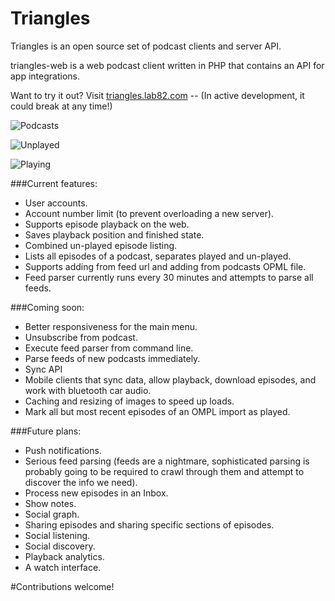 Triangles
=========

Triangles is an open source set of podcast clients and server API.

triangles-web is a web podcast client written in PHP that contains an API for app integrations.

Want to try it out? Visit [triangles.lab82.com](https://triangles.lab82.com) -- (In active development, it could break at any time!)

![Podcasts](http://lab82.com/podcasts.png)

![Unplayed](http://lab82.com/unplayed.png)

![Playing](http://lab82.com/playing.png)

###Current features:

- User accounts.
- Account number limit (to prevent overloading a new server).
- Supports episode playback on the web.
- Saves playback position and finished state.
- Combined un-played episode listing.
- Lists all episodes of a podcast, separates played and un-played.
- Supports adding from feed url and adding from podcasts OPML file.
- Feed parser currently runs every 30 minutes and attempts to parse all feeds.

###Coming soon:

- Better responsiveness for the main menu.
- Unsubscribe from podcast.
- Execute feed parser from command line.
- Parse feeds of new podcasts immediately.
- Sync API
- Mobile clients that sync data, allow playback, download episodes, and work with bluetooth car audio.
- Caching and resizing of images to speed up loads.
- Mark all but most recent episodes of an OMPL import as played.

###Future plans:

- Push notifications.
- Serious feed parsing (feeds are a nightmare, sophisticated parsing is probably going to be required to crawl through them and attempt to discover the info we need).
- Process new episodes in an Inbox.
- Show notes.
- Social graph.
- Sharing episodes and sharing specific sections of episodes.
- Social listening.
- Social discovery.
- Playback analytics.
- A watch interface.

#Contributions welcome!